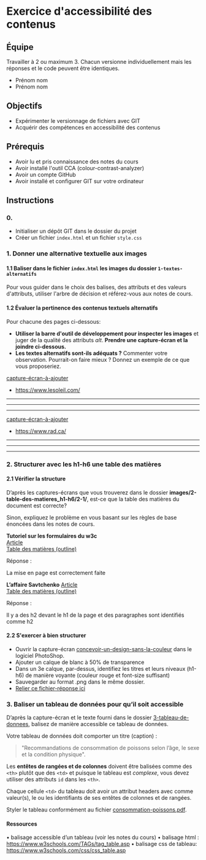 # Exercice d'accessibilité des contenus

## Équipe 
Travailler à 2 ou maximum 3. Chacun versionne individuellement mais les réponses et le code peuvent être identiques.
- Prénom nom
- Prénom nom

## Objectifs
- Expérimenter le versionnage de fichiers avec GIT
- Acquérir des compétences en accessibilité des contenus

## Prérequis
- Avoir lu et pris connaissance des notes du cours 
- Avoir installé l'outil CCA (colour-contrast-analyzer)
- Avoir un compte GitHub
- Avoir installé et configurer GIT sur votre ordinateur

## Instructions

### 0. 
- Initialiser un dépôt GIT dans le dossier du projet
- Créer un fichier `index.html` et un fichier `style.css`

### 1.	Donner une alternative textuelle aux images

#### 1.1 Baliser dans le fichier `index.html` les images du dossier `1-textes-alternatifs` 

Pour vous guider dans le choix des balises, des attributs et des valeurs d'attributs, utiliser l'arbre de décision et référez-vous aux notes de cours.

#### 1.2 Évaluer la pertinence des contenus textuels alternatifs

Pour chacune des pages ci-dessous:
* __Utiliser la barre d'outil de développement pour inspecter les images__ et juger de la qualité des attributs *alt*. __Prendre une capture-écran et la joindre ci-dessous.__
*  __Les textes alternatifs sont-ils adéquats ?__ Commenter votre observation. Pourrait-on faire mieux ? Donnez un exemple de ce que vous proposeriez.
 
[capture-écran-à-ajouter]()
- https://www.lesoleil.com/  
-----
-----
-----
[capture-écran-à-ajouter]()
- https://www.rad.ca/  
-----
-----
----- 
 
 

### 2. Structurer avec les h1-h6 une table des matières

#### 2.1 Vérifier la structure

D’après les captures-écrans que vous trouverez dans le dossier __images/2-table-des-matieres_h1-h6/2-1/__, est-ce que la table des matières du document est correcte?  

Sinon, expliquez le problème en vous basant sur les règles de base énoncées dans les notes de cours. 

__Tutoriel sur les formulaires du w3c__  
[Article](images/2-table-des-matieres_h1-h6/2-1/tuto-form-w3c.pdf)  
[Table des matières (outline)](images/2-table-des-matieres_h1-h6/2-1/tuto-form-w3c-outline.png) 

Réponse : 

La mise en page est correctement faite

__L’affaire Savtchenko__ 
[Article](images/2-table-des-matieres_h1-h6/2-1/article-savtchenko.pdf)  
[Table des matières (outline)](images/2-table-des-matieres_h1-h6/2-1/article-savtchenko-outline.png) 
  
Réponse : 

Il y a des h2 devant le h1 de la page et des paragraphes sont identifiés comme h2


#### 2.2 S'exercer à bien structurer

- Ouvrir la capture-écran [concevoir-un-design-sans-la-couleur](images/2-table-des-matieres_h1-h6/2-2/concevoir-un-design-sans-la-couleur.pdf) dans le logiciel PhotoShop.  
- Ajouter un calque de blanc à 50% de transparence
- Dans un 3e calque, par-dessus, identifiez les titres et leurs niveaux (h1-h6) de manière voyante (couleur rouge et font-size suffisant)
- Sauvegarder au format .png dans le même dossier.
- [Relier ce fichier-réponse ici]()

### 3. Baliser un tableau de données pour qu’il soit accessible

D’après la capture-écran et le texte fourni dans le dossier [3-tableau-de-donnees](images/3-tableau-de-donnees), balisez de manière accessible ce tableau de données.  
  
Votre tableau de données doit comporter un titre (caption) : 

> "Recommandations de consommation de poissons selon l’âge, le sexe et la condition physique".  


Les __entêtes de rangées et de colonnes__ doivent être balisées comme des `<th>` plutôt que des `<td>` et puisque le tableau est *complexe*, vous devez utiliser des attributs `id` dans les `<th>`. 

Chaque cellule `<td>` du tableau doit avoir un attribut headers avec comme valeur(s), le ou les identifiants de ses entêtes de colonnes et de rangées.

Styler le tableau conformément au fichier [consommation-poissons.pdf](images/3-tableau-de-donnees/consommation-poissons.pdf).

#### Ressources
•	balisage accessible d’un tableau (voir les notes du cours)
•	balisage html : https://www.w3schools.com/TAGs/tag_table.asp
•	balisage css de tableau: https://www.w3schools.com/css/css_table.asp





